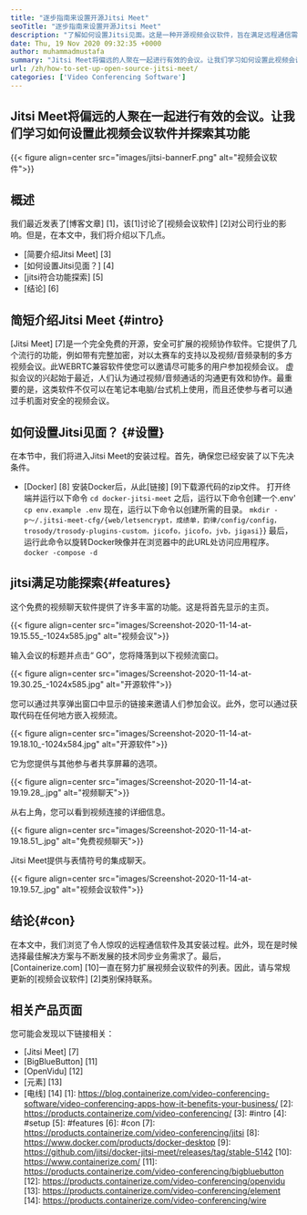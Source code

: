 ```yaml
---
title: "逐步指南来设置开源Jitsi Meet" 
seoTitle: "逐步指南来设置开源Jitsi Meet" 
description: "了解如何设置Jitsi见面。这是一种开源视频会议软件，旨在满足远程通信需求，并提供强大的功能" 
date: Thu, 19 Nov 2020 09:32:35 +0000
author: muhammadmustafa
summary: "Jitsi Meet将偏远的人聚在一起进行有效的会议。让我们学习如何设置此视频会议软件并探索其功能" 
url: /zh/how-to-set-up-open-source-jitsi-meet/
categories: ['Video Conferencing Software']
---
```


## Jitsi Meet将偏远的人聚在一起进行有效的会议。让我们学习如何设置此视频会议软件并探索其功能

{{< figure align=center src="images/jitsi-bannerF.png" alt="视频会议软件">}}


## 概述
我们最近发表了[博客文章] [1]，该[1]讨论了[视频会议软件] [2]对公司行业的影响。但是，在本文中，我们将介绍以下几点。
  * [简要介绍Jitsi Meet] [3]
  * [如何设置Jitsi见面？] [4]
  * [jitsi符合功能探索] [5]
  * [结论] [6]

## 简短介绍Jitsi Meet {#intro}
[Jitsi Meet] [7]是一个完全免费的开源，安全可扩展的视频协作软件。它提供了几个流行的功能，例如带有完整加密，对以太赛车的支持以及视频/音频录制的多方视频会议。此WEBRTC兼容软件使您可以邀请尽可能多的用户参加视频会议。
虚拟会议的兴起始于最近，人们认为通过视频/音频通话的沟通更有效和协作。最重要的是，这类软件不仅可以在笔记本电脑/台式机上使用，而且还使参与者可以通过手机面对安全的视频会议。

## 如何设置Jitsi见面？ {#设置}
在本节中，我们将进入Jitsi Meet的安装过程。首先，确保您已经安装了以下先决条件。
  * [Docker] [8]
安装Docker后，从此[链接] [9]下载源代码的zip文件。
打开终端并运行以下命令
`cd docker-jitsi-meet`
之后，运行以下命令创建一个.env'
`cp env.example .env`
现在，运行以下命令以创建所需的目录。
`mkdir -p〜/.jitsi-meet-cfg/{web/letsencrypt，成绩单，韵律/config/config，trosody/trosody-plugins-custom，jicofo，jicofo，jvb，jigasi}`}
最后，运行此命令以旋转Docker映像并在浏览器中的此URL处访问应用程序。
`docker -compose -d`

## jitsi满足功能探索{#features}
这个免费的视频聊天软件提供了许多丰富的功能。这是将首先显示的主页。

{{< figure align=center src="images/Screenshot-2020-11-14-at-19.15.55_-1024x585.jpg" alt="视频会议">}}

输入会议的标题并点击“ GO”，您将降落到以下视频流窗口。

{{< figure align=center src="images/Screenshot-2020-11-14-at-19.30.25_-1024x585.jpg" alt="开源软件">}}

您可以通过共享弹出窗口中显示的链接来邀请人们参加会议。此外，您可以通过获取代码在任何地方嵌入视频流。

{{< figure align=center src="images/Screenshot-2020-11-14-at-19.18.10_-1024x584.jpg" alt="开源软件">}}

它为您提供与其他参与者共享屏幕的选项。

{{< figure align=center src="images/Screenshot-2020-11-14-at-19.19.28_.jpg" alt="视频聊天">}}

从右上角，您可以看到视频连接的详细信息。

{{< figure align=center src="images/Screenshot-2020-11-14-at-19.18.51_.jpg" alt="免费视频聊天">}}

Jitsi Meet提供与表情符号的集成聊天。

{{< figure align=center src="images/Screenshot-2020-11-14-at-19.19.57_.jpg" alt="视频会议软件">}}


## 结论{#con}
在本文中，我们浏览了令人惊叹的远程通信软件及其安装过程。此外，现在是时候选择最佳解决方案与不断发展的技术同步业务需求了。最后，[Containerize.com] [10]一直在努力扩展视频会议软件的列表。因此，请与常规更新的[视频会议软件] [2]类别保持联系。

## 相关产品页面
您可能会发现以下链接相关：
  * [Jitsi Meet] [7]
  * [BigBlueButton] [11]
  * [OpenVidu] [12]
  * [元素] [13]
  * [电线] [14]
[1]: https://blog.containerize.com/video-conferencing-software/video-conferencing-apps-how-it-benefits-your-business/
[2]: https://products.containerize.com/video-conferencing/
[3]: #intro
[4]: #setup
[5]: #features
[6]: #con
[7]: https://products.containerize.com/video-conferencing/jitsi
[8]: https://www.docker.com/products/docker-desktop
[9]: https://github.com/jitsi/docker-jitsi-meet/releases/tag/stable-5142
[10]: https://www.containerize.com/
[11]: https://products.containerize.com/video-conferencing/bigbluebutton
[12]: https://products.containerize.com/video-conferencing/openvidu
[13]: https://products.containerize.com/video-conferencing/element
[14]: https://products.containerize.com/video-conferencing/wire
